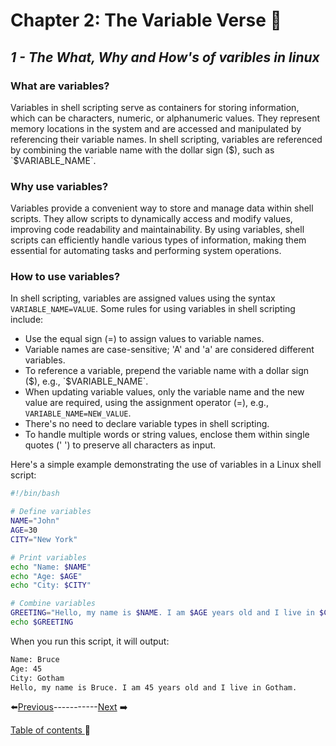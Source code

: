 # Chapter 2:  The Variable Verse 🌌

## *1 - The What, Why and How's of varibles in linux*

### What are variables?
Variables in shell scripting serve as containers for storing information, which can be characters, numeric, or alphanumeric values. They represent memory locations in the system and are accessed and manipulated by referencing their variable names. In shell scripting, variables are referenced by combining the variable name with the dollar sign ($), such as `$VARIABLE_NAME`.

### Why use variables?
Variables provide a convenient way to store and manage data within shell scripts. They allow scripts to dynamically access and modify values, improving code readability and maintainability. By using variables, shell scripts can efficiently handle various types of information, making them essential for automating tasks and performing system operations.

### How to use variables?
In shell scripting, variables are assigned values using the syntax `VARIABLE_NAME=VALUE`. Some rules for using variables in shell scripting include:
- Use the equal sign (=) to assign values to variable names.
- Variable names are case-sensitive; 'A' and 'a' are considered different variables.
- To reference a variable, prepend the variable name with a dollar sign ($), e.g., `$VARIABLE_NAME`.
- When updating variable values, only the variable name and the new value are required, using the assignment operator (=), e.g., `VARIABLE_NAME=NEW_VALUE`.
- There's no need to declare variable types in shell scripting.
- To handle multiple words or string values, enclose them within single quotes (' ') to preserve all characters as input.

Here's a simple example demonstrating the use of variables in a Linux shell script:
```bash
#!/bin/bash

# Define variables
NAME="John"
AGE=30
CITY="New York"

# Print variables
echo "Name: $NAME"
echo "Age: $AGE"
echo "City: $CITY"

# Combine variables
GREETING="Hello, my name is $NAME. I am $AGE years old and I live in $CITY."
echo $GREETING

```
When you run this script, it will output:
```bash
Name: Bruce
Age: 45
City: Gotham
Hello, my name is Bruce. I am 45 years old and I live in Gotham.

```


⬅️[Previous](../Chapter1/2.md)-----------[Next](../Chapter2/2.md) ➡️

[Table of contents ](../../table_of_contents.md)🚀 

